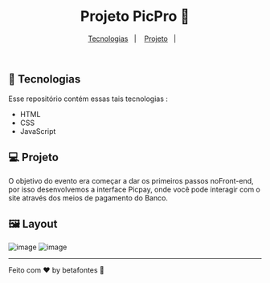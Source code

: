 <h1 align="center">Projeto PicPro 💸</h1>

<p align="center">
  <a href="#-tecnologias">Tecnologias</a>&nbsp;&nbsp;&nbsp;|&nbsp;&nbsp;&nbsp;
  <a href="#-projeto">Projeto</a>&nbsp;&nbsp;&nbsp;|&nbsp;&nbsp;&nbsp;
</p>

<br>

## 🚀 Tecnologias

Esse repositório contém essas tais tecnologias :

- HTML
- CSS
- JavaScript

## 💻 Projeto

O objetivo do evento era começar a dar os primeiros passos noFront-end, por isso desenvolvemos a interface Picpay, onde você pode interagir com o site através dos meios de pagamento do
Banco.



## 🖼️ Layout

![image](https://user-images.githubusercontent.com/70981960/159786368-628766ee-f1cd-40f4-801e-680976c7563c.png)
![image](https://user-images.githubusercontent.com/70981960/159786624-404ba7a5-0c13-4a9a-8569-2de66466fe11.png)









<hr>

Feito com ♥ by betafontes :wave: 



